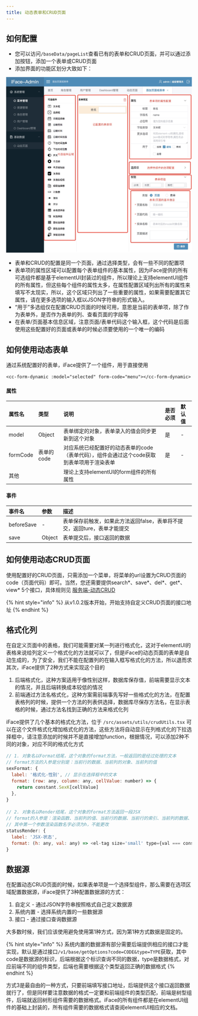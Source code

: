 ```yaml
---
title: 动态表单和CRUD页面
---
```


## 如何配置

* 您可以访问`/baseData/pageList`查看已有的表单和CRUD页面，并可以通过添加按钮，添加一个表单或CRUD页面
* 添加界面的功能区划分大致如下：

![](../img/crud-1.png)

* 表单和CRUD的配置是同一个页面，通过选择类型，会有一些不同的配置项
* 表单项的属性区域可以配置每个表单组件的基本属性，因为iFace提供的所有可选组件都是基于elementUI封装过的组件，所以理论上支持elementUI组件的所有属性，但这些每个组件的属性太多，在属性配置区域列出所有的属性来填写不太现实，所以，这个区域只列出了一些重要的属性，如果需要配置其它属性，请在更多选项的输入框以JSON字符串的形式输入。
* “用于”多选组仅在配置CRUD页面的时候可用，意思是当前的表单项，除了作为表单外，是否作为表单的列、查看页面的字段等
* 在表单/页面基本信息区域，注意页面/表单代码这个输入框，这个代码是后面使用这些配置好的页面或表单的时候必须要使用的一个唯一的编码

## 如何使用动态表单

通过系统配置好的表单，iFace提供了一个组件，用于直接使用

```markup
<cc-form-dynamic :model="selected" form-code="menu"></cc-form-dynamic>
```

#### 属性

| 属性名 | 类型 | 说明 | 是否必须 | 默认值 |
| :--- | :--- | :--- | :--- | :--- |
| model | Object | 表单绑定的对象，表单录入的值会同步更新到这个对象 | 是 | - |
| formCode | 表单的code | 对应系统已经配置好的动态表单的code（表单代码），组件会通过这个code获取到表单项用于渲染表单 | 是 | - |
| 其他 |  | 理论上支持elementUI的form组件的所有属性 |  |  |

#### 事件

| 事件名 | 参数 | 描述 |
| :--- | :--- | :--- |
| beforeSave | - | 表单保存前触发，如果此方法返回false，表单将不提交，返回ture，表单才能提交 |
| save | Object | 表单提交后，接口返回的数据 |

## 如何使用动态CRUD页面

使用配置好的CRUD页面，只需添加一个菜单，将菜单的url设置为CRUD页面的code（页面代码）即可。当然，您还需要提供search\*、save\*、del\*、get\*、view\* 5个接口，具体规则见 [服务端-动态CRUD ](https://ccqiuqiu.gitbook.io/iface/service/crud)

{% hint style="info" %}
从v1.0.2版本开始，开始支持自定义CRUD页面的接口地址
{% endhint %}

## 格式化列

在自定义页面中的表格，我们可能需要对某一列进行格式化，这对于elementUI的表格来说给列定义一个格式化的方法就可以了，但是iFace的动态页面的表单是自动生成的，为了安全，我们不能在配置列的在输入框写格式化的方法，所以退而求其次，iFace提供了2种方式来实现这个目的

1. 后端格式化，这种方案适用于像性别这样，数据库保存值，前端需要显示文本的情况，并且后端转换成本较低的情况
2. 前端通过方法名格式化，这种方案需前端事先写好一些格式化的方法，在配置表格列的时候，提供一个方法的列表供选择，数据库尽保存方法名，在显示表格的时候，通过方法名找到正确的方法来格式化列

iFace提供了几个基本的格式化方法，位于 `/src/assets/utils/crudUtils.tsx` 可以在这个文件格式化增加格式化的方法，这些方法将自动显示在列格式化的下拉选择框中，请注意添加的时候并不是直接增加function，根据情况，可以添加2种不同的对象，对应不同的格式化方式

```javascript
// 1. 对象名以Format结尾，这个对象的format方法，一般返回的是经过处理的文本
// format方法的入参是分别是：当前行的数据、当前列的对象、当前列的值
sexFormat: {
  label: '格式化-性别', // 显示在选择框中的文本
  format: (row: any, column: any, cellValue: number) => {
    return constant.SexK[cellValue]
  },
}

// 2. 对象名以Render结尾，这个对象的format方法返回一段JSX
// format的入参是：渲染函数、当前列的值、当前行的数据、当前行的索引、当前列的数据、table 内部的状态管理
// 其中第一个参数渲染函数名字必须为h，不能更改
statusRender: {
  label: 'JSX-状态',
  format: (h: any, val: any) => <el-tag size='small' type={val === constant.StatusV.禁用 ? 'info' : ''}>{constant.StatusK[val]}</el-tag>,
}
```



## 数据源

在配置动态CRUD页面的时候，如果表单项是一个选择型组件，那么需要在选项区域配置数据源，iFace提供了3种配置数据源的方式：

1. 自定义 - 通过JSON字符串按照格式自己定义数据源
2. 系统内置 - 选择系统内置的一些数据源
3. 接口 - 通过接口查询数据源

大多数时候，我们应该使用避免使用第1种方式，因为第1种方式数据是固定的。

{% hint style="info" %}
系统内置的数据源有部分需要后端提供相应的接口才能实现，默认是通过接口`/v1/base/getOptions?code=CODE&type=TYPE`获取，其中code是数据源的标识，后端根据这个标识查询不同的数据，type是数据格式，对应前端不同的组件类型，后端也需要根据这个类型返回正确的数据格式
{% endhint %}

方式3是最自由的一种方式，只要前端填写接口地址，后端提供这个接口返回数据就行了，但是同样要注意数据的格式一定要和前端组件的类型匹配，前端是树型组件，后端就返回树形组件需要的数据格式。iFace的所有组件都是在elementUI组件的基础上封装的，所有组件需要的数据格式请查阅elementUI相应的文档。